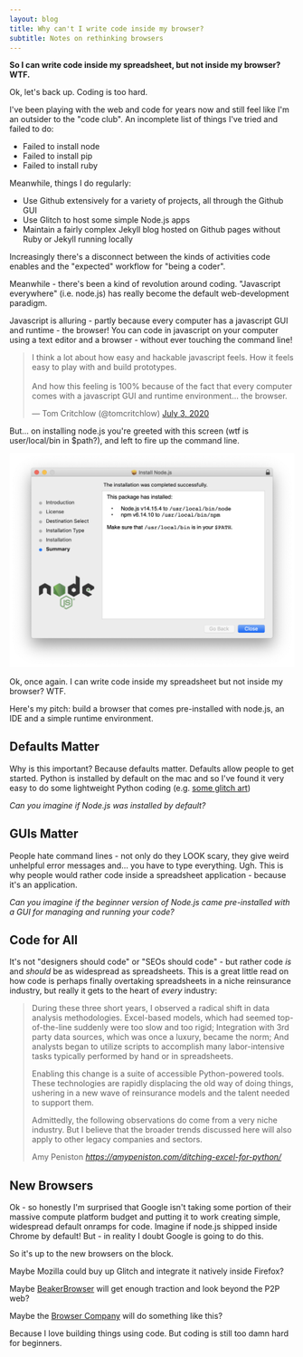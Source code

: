 ```yaml
---
layout: blog
title: Why can't I write code inside my browser?
subtitle: Notes on rethinking browsers
---
```


**So I can write code inside my spreadsheet, but not inside my browser? WTF.**

Ok, let's back up. Coding is too hard.

I've been playing with the web and code for years now and still feel like I'm an outsider to the "code club". An incomplete list of things I've tried and failed to do:

- Failed to install node
- Failed to install pip
- Failed to install ruby

Meanwhile, things I do regularly:

- Use Github extensively for a variety of projects, all through the Github GUI
- Use Glitch to host some simple Node.js apps
- Maintain a fairly complex Jekyll blog hosted on Github pages without Ruby or Jekyll running locally

Increasingly there's a disconnect between the kinds of activities code enables and the "expected" workflow for "being a coder".

Meanwhile - there's been a kind of revolution around coding. "Javascript everywhere" (i.e. node.js) has really become the default web-development paradigm.

Javascript is alluring - partly because every computer has a javascript GUI and runtime - the browser! You can code in javascript on your computer using a text editor and a browser - without ever touching the command line!

<blockquote class="twitter-tweet"><p lang="en" dir="ltr">I think a lot about how easy and hackable javascript feels. How it feels easy to play with and build prototypes.<br><br>And how this feeling is 100% because of the fact that every computer comes with a javascript GUI and runtime environment... the browser.</p>&mdash; Tom Critchlow (@tomcritchlow) <a href="https://twitter.com/tomcritchlow/status/1278878761681686530?ref_src=twsrc%5Etfw">July 3, 2020</a></blockquote> <script async src="https://platform.twitter.com/widgets.js" charset="utf-8"></script>

But... on installing node.js you're greeted with this screen (wtf is user/local/bin in $path?), and left to fire up the command line.

![](/images/node-install.png)

Ok, once again. I can write code inside my spreadsheet but not inside my browser? WTF.

Here's my pitch: build a browser that comes pre-installed with node.js, an IDE and a simple runtime environment.

## Defaults Matter

Why is this important? Because defaults matter. Defaults allow people to get started. Python is installed by default on the mac and so I've found it very easy to do some lightweight Python coding (e.g. [some glitch art](https://tomcritchlow.com/2017/11/07/privacy-glitch/))

*Can you imagine if Node.js was installed by default?*

## GUIs Matter

People hate command lines - not only do they LOOK scary, they give weird unhelpful error messages and... you have to type everything. Ugh. This is why people would rather code inside a spreadsheet application - because it's an application.

*Can you imagine if the beginner version of Node.js came pre-installed with a GUI for managing and running your code?*

## Code for All

It's not "designers should code" or "SEOs should code" - but rather code *is* and *should* be as widespread as spreadsheets. This is a great little read on how code is perhaps finally overtaking spreadsheets in a niche reinsurance industry, but really it gets to the heart of *every* industry:

<blockquote class="quoteback" darkmode="" data-title="Ditching%20Excel%20for%20Python%20-%20Lessons%20Learned%20from%20a%20Legacy%20Industry%20-%20Amy%20Peniston" data-author="Amy Peniston" cite="https://amypeniston.com/ditching-excel-for-python/">
<p>During these three short years, I observed a radical shift in data analysis methodologies. Excel-based models, which had seemed top-of-the-line suddenly were too slow and too rigid; Integration with 3rd party data sources, which was once a luxury, became the norm; And analysts began to utilize scripts to accomplish many labor-intensive tasks typically performed by hand or in spreadsheets.</p>

<p>Enabling this change is a suite of accessible Python-powered tools. These technologies are rapidly displacing the old way of doing things, ushering in a new wave of reinsurance models and the talent needed to support them.</p>

<p>Admittedly, the following observations do come from a very niche industry. But I believe that the broader trends discussed here will also apply to other legacy companies and sectors.</p>
<footer>Amy Peniston <cite><a href="https://amypeniston.com/ditching-excel-for-python/">https://amypeniston.com/ditching-excel-for-python/</a></cite></footer>
</blockquote>
<script note="" src="https://cdn.jsdelivr.net/gh/Blogger-Peer-Review/quotebacks@1/quoteback.js"></script>

## New Browsers

Ok - so honestly I'm surprised that Google isn't taking some portion of their massive compute platform budget and putting it to work creating simple, widespread default onramps for code. Imagine if node.js shipped inside Chrome by default! But - in reality I doubt Google is going to do this.

So it's up to the new browsers on the block.

Maybe Mozilla could buy up Glitch and integrate it natively inside Firefox?

Maybe [BeakerBrowser](https://beakerbrowser.com/) will get enough traction and look beyond the P2P web?

Maybe the [Browser Company](https://thebrowser.company/) will do something like this?

Because I love building things using code. But coding is still too damn hard for beginners.
